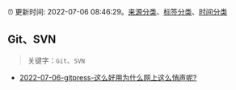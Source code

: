 :alarm_clock: 更新时间: 2022-07-06 08:46:29。[来源分类](../README.md)、[标签分类](../TAGS.md)、[时间分类](../TIMELINE.md)

## Git、SVN


> 关键字：`Git`、`SVN`



- [2022-07-06-gitpress-这么好用为什么网上这么悄声呢?](https://www.v2ex.com/t/864423) 